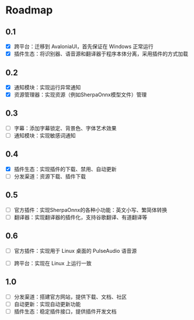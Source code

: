 # Roadmap

## 0.1
- [x] 跨平台：迁移到 AvaloniaUI，首先保证在 Windows 正常运行
- [x] 插件生态：将识别器、语音源和翻译器于程序本体分离，采用插件的方式加载

## 0.2
- [x] 通知模块：实现运行异常通知
- [x] 资源管理器：实现资源（例如SherpaOnnx模型文件）管理

## 0.3
- [ ] 字幕：添加字幕锁定、背景色、字体艺术效果
- [ ] 通知模块：实现敏感词通知

## 0.4
- [x] 插件生态：实现插件的下载、禁用、自动更新
- [ ] 分发渠道：资源下载、插件下载

## 0.5
- [ ] 官方插件：实现SherpaOnnx的各种小功能：英文小写、繁简体转换
- [ ] 翻译器：实现翻译器的插件化，支持谷歌翻译、有道翻译等

## 0.6
- [ ] 官方插件：实现用于 Linux 桌面的 PulseAudio 语音源
- [ ] 跨平台：实现在 Linux 上运行一致


## 1.0
- [ ] 分发渠道：搭建官方网站，提供下载、文档、社区
- [ ] 自动更新：实现自动更新功能
- [ ] 插件生态：稳定插件接口，提供插件开发文档
